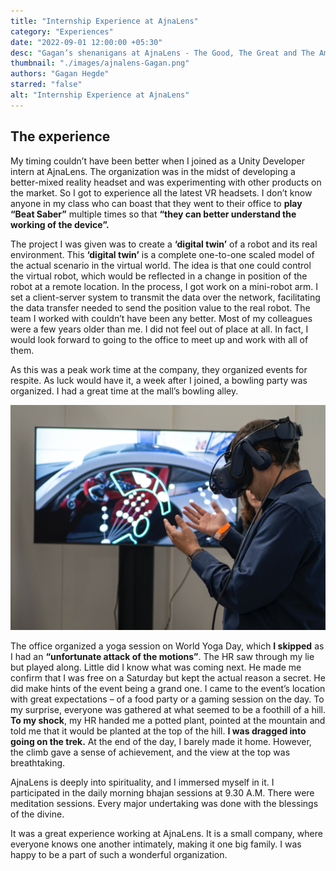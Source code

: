 ```yaml
---
title: "Internship Experience at AjnaLens"
category: "Experiences"
date: "2022-09-01 12:00:00 +05:30"
desc: "Gagan’s shenanigans at AjnaLens - The Good, The Great and The Amazing"
thumbnail: "./images/ajnalens-Gagan.png"
authors: "Gagan Hegde"
starred: "false"
alt: "Internship Experience at AjnaLens"
---
```


## **The experience**

My timing couldn’t have been better when I joined as a Unity Developer intern at AjnaLens. The organization was in the midst of developing a better-mixed reality headset and was experimenting with other products on the market. So I got to experience all the latest VR headsets. I don’t know anyone in my class who can boast that they went to their office to **play “Beat Saber”** multiple times so that **“they can better understand the working of the device”.**

The project I was given was to create a **‘digital twin’** of a robot and its real environment. This **‘digital twin’** is a complete one-to-one scaled model of the actual scenario in the virtual world. The idea is that one could control the virtual robot, which would be reflected in a change in position of the robot at a remote location. In the process, I got work on a mini-robot arm. I set a client-server system to transmit the data over the network, facilitating the data transfer needed to send the position value to the real robot. The team I worked with couldn’t have been any better. Most of my colleagues were a few years older than me. I did not feel out of place at all. In fact, I would look forward to going to the office to meet up and work with all of them.

As this was a peak work time at the company, they organized events for respite. As luck would have it, a week after I joined, a bowling party was organized. I had a great time at the mall’s bowling alley.

![img](./images/within_articles/ajnalens1.jpg)

The office organized a yoga session on World Yoga Day, which **I skipped** as I had an **“unfortunate attack of the motions”**. The HR saw through my lie but played along. Little did I know what was coming next. He made me confirm that I was free on a Saturday but kept the actual reason a secret. He did make hints of the event being a grand one. I came to the event’s location with great expectations – of a food party or a gaming session on the day. To my surprise, everyone was gathered at what seemed to be a foothill of a hill. **To my shock**, my HR handed me a potted plant, pointed at the mountain and told me that it would be planted at the top of the hill. **I was dragged into going on the trek.** At the end of the day, I barely made it home. However, the climb gave a sense of achievement, and the view at the top was breathtaking.

AjnaLens is deeply into spirituality, and I immersed myself in it. I participated in the daily morning bhajan sessions at 9.30 A.M. There were meditation sessions. Every major undertaking was done with the blessings of the divine.

It was a great experience working at AjnaLens. It is a small company, where everyone knows one another intimately, making it one big family. I was happy to be a part of such a wonderful organization.
